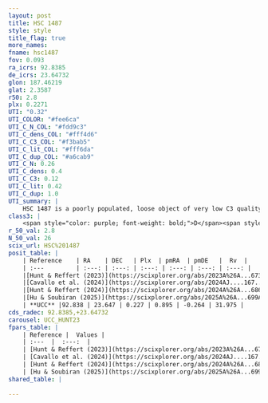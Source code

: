 ```yaml
---
layout: post
title: HSC 1487
style: style
title_flag: true
more_names: 
fname: hsc1487
fov: 0.093
ra_icrs: 92.8385
de_icrs: 23.64732
glon: 187.46219
glat: 2.3587
r50: 2.8
plx: 0.2271
UTI: "0.32"
UTI_COLOR: "#fee6ca"
UTI_C_N_COL: "#fdd9c3"
UTI_C_dens_COL: "#fff4d6"
UTI_C_C3_COL: "#f3bab5"
UTI_C_lit_COL: "#fff6da"
UTI_C_dup_COL: "#a6cab9"
UTI_C_N: 0.26
UTI_C_dens: 0.4
UTI_C_C3: 0.12
UTI_C_lit: 0.42
UTI_C_dup: 1.0
UTI_summary: |
    HSC 1487 is a poorly populated, loose object of very low C3 quality. It was recently reported in the literature.
class3: |
    <span style="color: purple; font-weight: bold;">D</span><span style="color: red; font-weight: bold;">C</span>
r_50_val: 2.8
N_50_val: 26
scix_url: HSC%201487
posit_table: |
    | Reference    | RA    | DEC   | Plx  | pmRA  | pmDE   |  Rv  |
    | :---         | :---: | :---: | :---: | :---: | :---: | :---: |
    |[Hunt & Reffert (2023)](https://scixplorer.org/abs/2023A%26A...673A.114H) | 92.846 | 23.649 | 0.225 | 0.925 | -0.3 | 40.441 |
    |[Cavallo et al. (2024)](https://scixplorer.org/abs/2024AJ....167...12C) | 92.847 | 23.664 | 0.218 | -- | -- | -- |
    |[Hunt & Reffert (2024)](https://scixplorer.org/abs/2024A%26A...686A..42H) | 92.846 | 23.649 | 0.225 | 0.925 | -0.3 | 40.441 |
    |[Hu & Soubiran (2025)](https://scixplorer.org/abs/2025A%26A...699A.246H) | 92.847 | 23.664 | -- | -- | -- | -- |
    | **UCC** |92.838 | 23.647 | 0.227 | 0.895 | -0.264 | 31.975 | 
cds_radec: 92.8385,+23.64732
carousel: UCC_HUNT23
fpars_table: |
    | Reference |  Values |
    | :---  |  :---:  |
    | [Hunt & Reffert (2023)](https://scixplorer.org/abs/2023A%26A...673A.114H) | `AV50=1.595, diffAV50=1.444, MOD50=13.007, logAge50=8.942` |
    | [Cavallo et al. (2024)](https://scixplorer.org/abs/2024AJ....167...12C) | `AV50=1.78, dMod50=12.81, logAge50=8.8, [Fe/H]50=0.14` |
    | [Hunt & Reffert (2024)](https://scixplorer.org/abs/2024A%26A...686A..42H) | `MassJ=195.449` |
    | [Hu & Soubiran (2025)](https://scixplorer.org/abs/2025A%26A...699A.246H) | `MA22=-0.25, MA23f=-0.45, MF24=-0.38` |
shared_table: |
    
---
```

